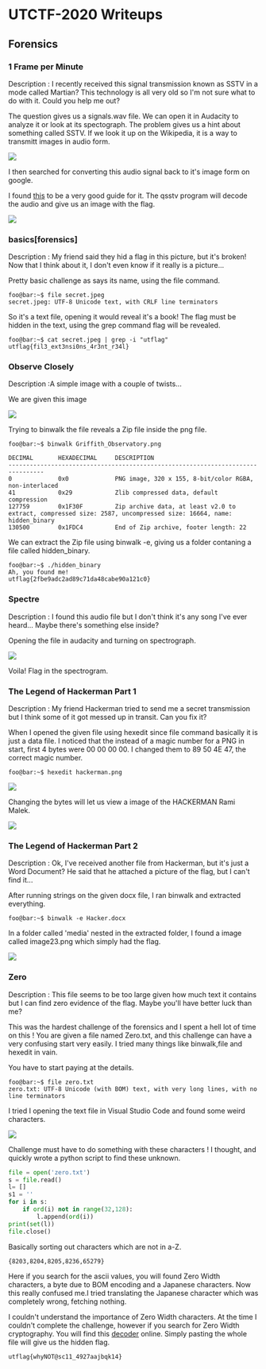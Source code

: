 # UTCTF-2020 Writeups

## Forensics

### 1 Frame per Minute

Description : I recently received this signal transmission known as SSTV in a mode called Martian? This technology is all very old so I'm not sure what to do with it. Could you help me out?

The question gives us a signals.wav file. We can open it in Audacity to analyze it or look at its spectograph.
The problem gives us a hint about something called SSTV.
If we look it up on the Wikipedia, it is a way to transmitt images in audio form.

![](./images/1framescreen.png)

I then searched for converting this audio signal back to it's image form on google.

I found [this](https://ourcodeworld.com/articles/read/956/how-to-convert-decode-a-slow-scan-television-transmissions-sstv-audio-file-to-images-using-qsstv-in-ubuntu-18-04) to be a very good guide for it.
The qsstv program will decode the audio and give us an image with the flag.

![](./images/1frame.png)

### basics[forensics]

Description : My friend said they hid a flag in this picture, but it's broken! Now that I think about it, I don't even know if it really is a picture...

Pretty basic challenge as says its name, using the file  command.

```console
foo@bar:~$ file secret.jpeg
secret.jpeg: UTF-8 Unicode text, with CRLF line terminators
```

So it's a text file, opening it would reveal it's a book!
The flag must be hidden in the text, using the grep command flag will be revealed.
```console
foo@bar:~$ cat secret.jpeg | grep -i "utflag"
utflag{fil3_ext3nsi0ns_4r3nt_r34l}
```

### Observe Closely

Description :A simple image with a couple of twists...

We are given this image

![](./Observe_Closely/Griffith_Observatory.png)

Trying to binwalk the file reveals a Zip file inside the png file.
```console
foo@bar:~$ binwalk Griffith_Observatory.png 

DECIMAL       HEXADECIMAL     DESCRIPTION
--------------------------------------------------------------------------------
0             0x0             PNG image, 320 x 155, 8-bit/color RGBA, non-interlaced
41            0x29            Zlib compressed data, default compression
127759        0x1F30F         Zip archive data, at least v2.0 to extract, compressed size: 2587, uncompressed size: 16664, name: hidden_binary
130500        0x1FDC4         End of Zip archive, footer length: 22
```

We can extract the Zip file using binwalk -e, giving us a folder contaning a file called hidden_binary.

```console
foo@bar:~$ ./hidden_binary 
Ah, you found me!
utflag{2fbe9adc2ad89c71da48cabe90a121c0}
```
### Spectre

Description : I found this audio file but I don't think it's any song I've ever heard... Maybe there's something else inside?

Opening the file in audacity and turning on spectrograph.

![](./images/spectrescreen.png)

Voila! Flag in the spectrogram.

### The Legend of Hackerman Part 1

Description : My friend Hackerman tried to send me a secret transmission but I think some of it got messed up in transit. Can you fix it?

When I opened the given file using hexedit since file command basically it is just a data file.
I noticed that the instead of a magic number for a PNG in start, first 4 bytes were 00 00 00 00.
I changed them to 89 50 4E 47, the correct magic number.
```console
foo@bar:~$ hexedit hackerman.png
```

![](./images/legend1screen.png)

Changing the bytes will let us view a image of the HACKERMAN Rami Malek.

![](./The_Legend_of_Hackerman_Pt._1/correct.png)

### The Legend of Hackerman Part 2

Description : Ok, I've received another file from Hackerman, but it's just a Word Document? He said that he attached a picture of the flag, but I can't find it...

After running strings on the given docx file, I ran binwalk and extracted everything.
```console
foo@bar:~$ binwalk -e Hacker.docx
```

In a folder called 'media' nested in the extracted folder, I found a image called image23.png which simply had the flag.

![](The_Legend_of_Hackerman_Pt._2/_Hacker.docx.extracted/word/media/image23.png)

### Zero

Description : This file seems to be too large given how much text it contains but I can find zero evidence of the flag. Maybe you'll have better luck than me?

This was the hardest challenge of the forensics and I spent a hell lot of time on this !
You are given a file named Zero.txt, and this challenge can have a very confusing start very easily. I tried many things like binwalk,file and hexedit in vain.

You have to start paying at the details.

```console
foo@bar:~$ file zero.txt
zero.txt: UTF-8 Unicode (with BOM) text, with very long lines, with no line terminators
```

I tried I opening the text file in Visual Studio Code and found some weird characters.

![](./images/zeroscreen.png)

Challenge must have to do something with these characters ! I thought, and quickly wrote a python script to find these unknown.
```python
file = open('zero.txt')
s = file.read()
l= []
s1 = ''
for i in s:
    if ord(i) not in range(32,128):
        l.append(ord(i))
print(set(l))
file.close()
```
Basically sorting out characters which are not in a-Z.

```
{8203,8204,8205,8236,65279}
```

Here if you search for the ascii values, you will found Zero Width characters, a byte due to BOM encoding and a Japanese characters. Now this really confused me.I tried translating the Japanese character which was completely wrong, fetching nothing.

I couldn't understand the importance of Zero Width characters. At the time I couldn't complete the challenge, however if you search for Zero Width cryptography. You will find this [decoder](https://330k.github.io/misc_tools/unicode_steganography.html) online.
Simply pasting the whole file will give us the hidden flag.

```utflag{whyNOT@sc11_4927aajbqk14}```
